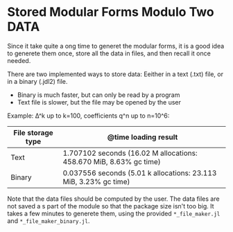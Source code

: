 # Stored Modular Forms Modulo Two DATA

Since it take quite a ong time to generet the modular forms, it is a good idea to generete them once, store all the data in files, and then recall it once needed.

There are two implemented ways to store data: 
Eeither in a text (.txt) file, or in a binary (.jdl2) file.

* Binary is much faster, but can only be read by a program
* Text file is slower, but the file may be opened by the user

Example: Δ^k up to k=100, coefficients q^n up to n=10^6:

File storage type | @time loading result
------------------|----------------------------
Text              | 1.707102 seconds (16.02 M allocations: 458.670 MiB, 8.63% gc time)
Binary            | 0.037556 seconds (5.01 k allocations: 23.113 MiB, 3.23% gc time)


Note that the data files should be computed by the user.
The data files are not saved a s part of the module so that the package size isn't too big.
It takes a few minutes to generete them, using the provided ```*_file_maker.jl``` and ```*_file_maker_binary.jl```.

